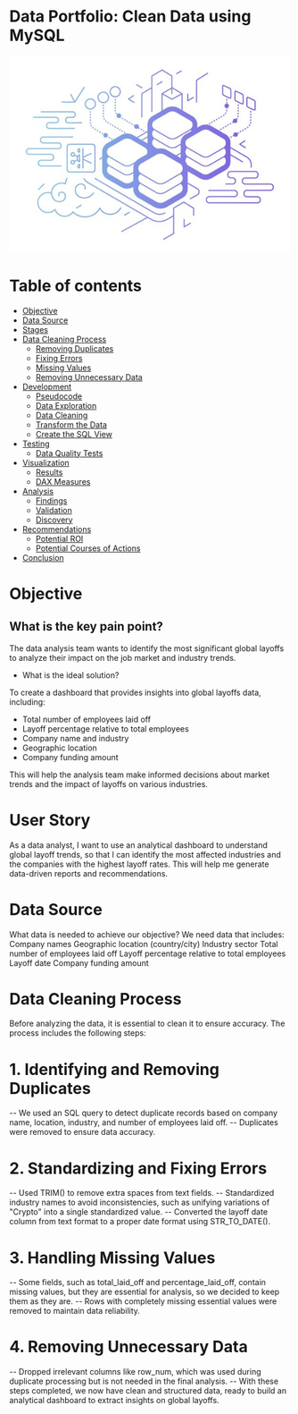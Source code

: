 # Data Portfolio: Clean Data using MySQL 
![excel-to-powerbi-animated-diagram](assets/images/sqlaimge.png)

# Table of contents 

- [Objective](#objective)
- [Data Source](#data-source)
- [Stages](#stages)
- [Data Cleaning Process](#Data-Cleaning-Process)
  - [Removing Duplicates](#Removing-Duplicates)
  - [Fixing Errors](#Fixing-Errors)
  - [Missing Values](#Missing-Values)
  - [Removing Unnecessary Data](#Removing-Unnecessary-Data)
- [Development](#development)
  - [Pseudocode](#pseudocode)
  - [Data Exploration](#data-exploration)
  - [Data Cleaning](#data-cleaning)
  - [Transform the Data](#transform-the-data)
  - [Create the SQL View](#create-the-sql-view)
- [Testing](#testing)
  - [Data Quality Tests](#data-quality-tests)
- [Visualization](#visualization)
  - [Results](#results)
  - [DAX Measures](#dax-measures)
- [Analysis](#analysis)
  - [Findings](#findings)
  - [Validation](#validation)
  - [Discovery](#discovery)
- [Recommendations](#recommendations)
  - [Potential ROI](#potential-roi)
  - [Potential Courses of Actions](#potential-courses-of-actions)
- [Conclusion](#conclusion)




# Objective 

## What is the key pain point?

 The data analysis team wants to identify the most significant global layoffs to analyze their impact on the job market and industry trends.

- What is the ideal solution?

To create a dashboard that provides insights into global layoffs data, including:

- Total number of employees laid off
-  Layoff percentage relative to total employees
-  Company name and industry
-  Geographic location
-  Company funding amount

 This will help the analysis team make informed decisions about market trends and the impact of layoffs on various industries.

# User Story

As a data analyst, I want to use an analytical dashboard to understand global layoff trends, so that I can identify the most affected industries and the companies with the highest layoff rates. This will help me generate data-driven reports and recommendations.

# Data Source

What data is needed to achieve our objective?
We need data that includes:
Company names
Geographic location (country/city)
Industry sector
Total number of employees laid off
Layoff percentage relative to total employees
Layoff date
Company funding amount

# Data Cleaning Process

Before analyzing the data, it is essential to clean it to ensure accuracy. The process includes the following steps:
# 1. Identifying and Removing Duplicates
-- We used an SQL query to detect duplicate records based on company name, location, industry, and number of employees laid off.
-- Duplicates were removed to ensure data accuracy.
# 2. Standardizing and Fixing Errors
-- Used TRIM() to remove extra spaces from text fields.
-- Standardized industry names to avoid inconsistencies, such as unifying variations of "Crypto" into a single standardized value.
-- Converted the layoff date column from text format to a proper date format using STR_TO_DATE().
# 3. Handling Missing Values
-- Some fields, such as total_laid_off and percentage_laid_off, contain missing values, but they are essential for analysis, so we decided to keep them as they are.
-- Rows with completely missing essential values were removed to maintain data reliability.
# 4. Removing Unnecessary Data
-- Dropped irrelevant columns like row_num, which was used during duplicate processing but is not needed in the final analysis.
-- With these steps completed, we now have clean and structured data, ready to build an analytical dashboard to extract insights on global layoffs.


